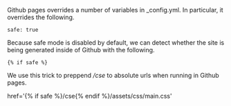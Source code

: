 Github pages overrides a number of variables in _config.yml.
In particular, it overrides the following.

    safe: true

Because safe mode is disabled by default, we can detect whether 
the site is being generated inside of Github with the following.

    {% if safe %}

We use this trick to preppend _/cse_ to absolute urls when running
in Github pages.

   href='{% if safe %}/cse{% endif %}/assets/css/main.css' 

